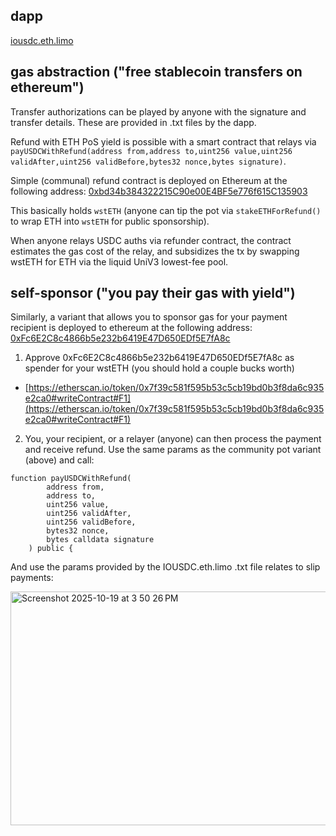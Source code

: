 ## dapp

[iousdc.eth.limo](https://iousdc.eth.limo/)

## gas abstraction ("free stablecoin transfers on ethereum")

Transfer authorizations can be played by anyone with the signature and transfer details. These are provided in .txt files by the dapp. 

Refund with ETH PoS yield is possible with a smart contract that relays via `payUSDCWithRefund(address from,address to,uint256 value,uint256 validAfter,uint256 validBefore,bytes32 nonce,bytes signature)`.

Simple (communal) refund contract is deployed on Ethereum at the following address: [0xbd34b384322215C90e00E4BF5e776f615C135903](https://etherscan.io/address/0xbd34b384322215c90e00e4bf5e776f615c135903#code)

This basically holds `wstETH` (anyone can tip the pot via `stakeETHForRefund()` to wrap ETH into `wstETH` for public sponsorship).

When anyone relays USDC auths via refunder contract, the contract estimates the gas cost of the relay, and subsidizes the tx by swapping wstETH for ETH via the liquid UniV3 lowest-fee pool.

## self-sponsor ("you pay their gas with yield")

Similarly, a variant that allows you to sponsor gas for your payment recipient is deployed to ethereum at the following address: [0xFc6E2C8c4866b5e232b6419E47D650EDf5E7fA8c](https://etherscan.io/address/0xfc6e2c8c4866b5e232b6419e47d650edf5e7fa8c#code)

1) Approve 0xFc6E2C8c4866b5e232b6419E47D650EDf5E7fA8c as spender for your wstETH (you should hold a couple bucks worth)

- [https://etherscan.io/token/0x7f39c581f595b53c5cb19bd0b3f8da6c935e2ca0#writeContract#F1](https://etherscan.io/token/0x7f39c581f595b53c5cb19bd0b3f8da6c935e2ca0#writeContract#F1)

2) You, your recipient, or a relayer (anyone) can then process the payment and receive refund. Use the same params as the community pot variant (above) and call:

```solidity
function payUSDCWithRefund(
        address from,
        address to,
        uint256 value,
        uint256 validAfter,
        uint256 validBefore,
        bytes32 nonce,
        bytes calldata signature
    ) public {
```

And use the params provided by the IOUSDC.eth.limo .txt file relates to slip payments:


<img width="660" height="374" alt="Screenshot 2025-10-19 at 3 50 26 PM" src="https://github.com/user-attachments/assets/26378304-c455-49ed-a082-f63ce4bb285d" />
